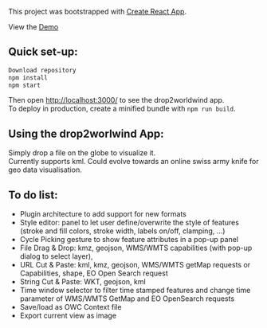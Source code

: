 This project was bootstrapped with [Create React App](https://github.com/facebookincubator/create-react-app).

View the [Demo](https://obarois.github.io/drop2worldwind/)

## Quick set-up:

```sh
Download repository
npm install
npm start
```

Then open [http://localhost:3000/](http://localhost:3000/) to see the drop2worldwind app.<br>
To deploy in production, create a minified bundle with `npm run build`.

## Using the drop2worlwind App:
Simply drop a file on the globe to visualize it.<br>
Currently supports kml.
Could evolve towards an online swiss army knife for geo data visualisation.

## To do list:

* Plugin architecture to add support for new formats
* Style editor: panel to let user define/overwrite the style of features (stroke and fill colors, stroke width, labels on/off, clamping, ...)
* Cycle Picking gesture to show feature attributes in a pop-up panel
* File Drag & Drop: kmz, geojson, WMS/WMTS capabilities (with pop-up dialog to select layer), 
* URL Cut & Paste: kml, kmz, geojson, WMS/WMTS getMap requests or Capabilities, shape, EO Open Search request
* String Cut & Paste: WKT, geojson, kml
* Time window selector to filter time stamped features and change time parameter of WMS/WMTS GetMap and EO OpenSearch requests
* Save/load as OWC Context file
* Export current view as image


